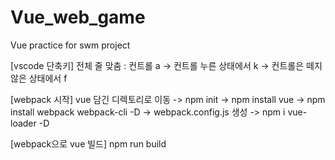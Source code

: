 # Vue_web_game
Vue practice for swm project

[vscode 단축키]
전체 줄 맞춤 : 컨트롤 a -> 컨트롤 누른 상태에서 k -> 컨트롤은 떼지 않은 상태에서 f

[webpack 시작]
vue 담긴 디렉토리로 이동 -> npm init
-> npm install vue ->  npm install webpack webpack-cli -D -> webpack.config.js 생성 ->
npm i vue-loader -D 

[webpack으로 vue 빌드]
npm run build